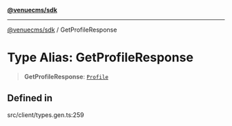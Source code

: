 [**@venuecms/sdk**](../README.md)

***

[@venuecms/sdk](../README.md) / GetProfileResponse

# Type Alias: GetProfileResponse

> **GetProfileResponse**: [`Profile`](Profile.md)

## Defined in

src/client/types.gen.ts:259
